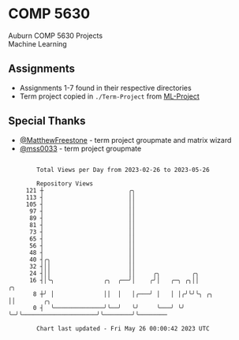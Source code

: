 # COMP 5630
Auburn COMP 5630 Projects  
Machine Learning

## Assignments
- Assignments 1-7 found in their respective directories
- Term project copied in `./Term-Project` from [ML-Project](https://github.com/wumphlett/ML-Project)

## Special Thanks
- [@MatthewFreestone](https://github.com/MatthewFreestone) - term project groupmate and matrix wizard
- [@mss0033](https://github.com/mss0033) - term project groupmate

```

        Total Views per Day from 2023-02-26 to 2023-05-26

        Repository Views
     121 ┼                        ╭╮
     113 ┤                        ││
     105 ┤                        ││
      97 ┤                        ││
      89 ┤                        ││
      81 ┤                        ││
      73 ┤                        ││
      65 ┤                        ││
      56 ┤                        ││
      48 ┤                        ││
      40 ┤╭╮                      ││
      32 ┤││                      ││
      24 ┤││                      ││     ╭╮         ╭╮
      16 ┤│╰╮              ╭╮  ╭──╯│    ╭╯│   ╭─╮ ╭╮││                         ╭╮
       8 ┼╯ │              ││  │   │╭───╯ │   │ │╭╯╰╯╰╮ ╭╮                     ││        ╭╮
       0 ┤  ╰──────────────╯╰──╯   ╰╯     ╰───╯ ╰╯    ╰─╯╰─────────────────────╯╰────────╯╰────────

        Chart last updated - Fri May 26 00:00:42 2023 UTC
        
```

